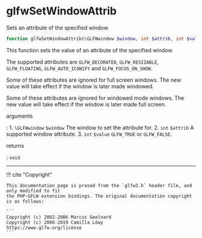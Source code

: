 # glfwSetWindowAttrib
Sets an attribute of the specified window.

```php
function glfwSetWindowAttrib(\GLFWwindow $window, int $attrib, int $value) : void
```

This function sets the value of an attribute of the specified window.

The supported attributes are `GLFW_DECORATED`,
`GLFW_RESIZABLE`,
`GLFW_FLOATING`,
`GLFW_AUTO_ICONIFY` and
`GLFW_FOCUS_ON_SHOW`.

Some of these attributes are ignored for full screen windows. The new
value will take effect if the window is later made windowed.

Some of these attributes are ignored for windowed mode windows. The new
value will take effect if the window is later made full screen.

arguments

:    1. `\GLFWwindow` `$window` The window to set the attribute for.
    2. `int` `$attrib` A supported window attribute.
    3. `int` `$value` `GLFW_TRUE` or `GLFW_FALSE`.

returns

:    `void` 

---
     

!!! cite "Copyright"

    This documentation page is prased from the `glfw3.h` header file, and only modified to fit 
    the PHP-GFLW extension bindings. The original documentation copyright is as follows:

    ```
    Copyright (c) 2002-2006 Marcus Geelnard
    Copyright (c) 2006-2019 Camilla Löwy
    https://www.glfw.org/license
    ```